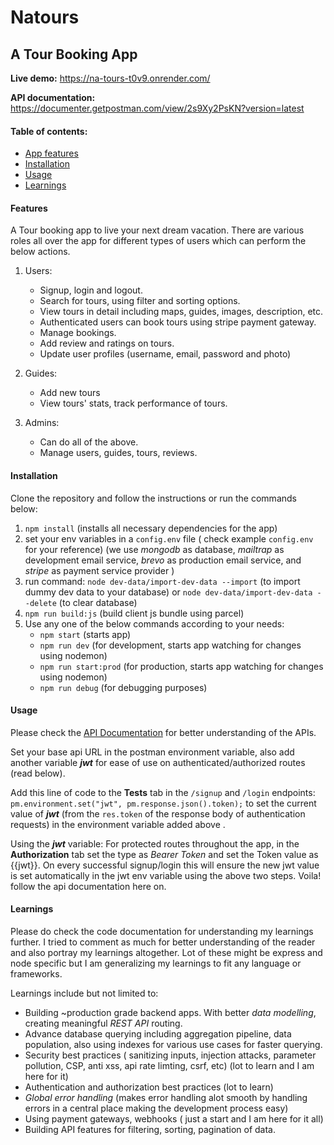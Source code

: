 # Natours

## A Tour Booking App

**Live demo:** https://na-tours-t0v9.onrender.com/

**API documentation:**  https://documenter.getpostman.com/view/2s9Xy2PsKN?version=latest

#### Table of contents:
 - [App features](#Features)
 - [Installation](#Installation)
 - [Usage](#Usage)
 - [Learnings](#Learnings)



#### Features

A Tour booking app to live your next dream vacation.
There are various roles all over the app for different types of users which can perform the below actions.
 1. Users:
	 - Signup, login and logout.
	 - Search for tours, using filter and sorting options.
	 - View tours in detail including maps, guides, images, description, etc. 
	 - Authenticated users can book tours using stripe payment gateway.
	 - Manage bookings.
	 - Add review and ratings on tours.
	 - Update user profiles (username, email, password and photo)
	 
 2. Guides:
	- Add new tours 
	- View tours' stats, track performance of tours.

3. Admins: 
	- Can do all of the above.
	- Manage users, guides, tours, reviews.


#### Installation
Clone the repository and follow the instructions or run the commands below:

1. `npm install` (installs all necessary dependencies for the app)
2. set your env variables in a `config.env` file ( check example `config.env` for your reference)
  (we use *mongodb* as database, *mailtrap* as development email service, *brevo* as production email service,
	and *stripe* as payment service provider )	
3. run command: `node dev-data/import-dev-data --import` (to import dummy dev data to your database)
  or  `node dev-data/import-dev-data --delete` (to clear database)
4. `npm run build:js` (build client js bundle using parcel)
5. Use any one of the below commands according to your needs:
	- `npm start` (starts app)
	- `npm run dev` (for development, starts app watching for changes using nodemon)
	-  `npm run start:prod` (for production, starts app watching for changes using nodemon)
	-  `npm run debug` (for debugging purposes)







#### Usage	
Please check the [API Documentation](https://documenter.getpostman.com/view/2s9Xy2PsKN?version=latest) for better understanding of the APIs.

Set your base api URL in the postman environment variable, also add another variable ***jwt*** for ease of use on authenticated/authorized routes (read below).

Add this line of code to the **Tests** tab in the `/signup` and `/login` endpoints: `pm.environment.set("jwt", pm.response.json().token);`  to set the current value of  ***jwt***  (from the `res.token` of the response body of authentication requests) in the environment variable added above .

Using the ***jwt*** variable: For protected routes throughout the app, in the **Authorization** tab set the type as *Bearer Token* and set the Token value as {{jwt}}. On every successful signup/login this will ensure the new jwt value is set automatically in the jwt env variable using the above two steps. Voila! follow the api documentation here on.



#### Learnings
Please do check the code documentation for understanding my learnings further. I tried to comment as much for better understanding of the reader and also portray my learnings altogether. Lot of these might be express and node specific but I am generalizing my learnings to fit any language or frameworks.

Learnings include but not limited to: 

 - Building ~production grade backend apps. With better *data modelling*, creating meaningful *REST API* routing.
 - Advance database querying including aggregation pipeline, data population, also using indexes for various use cases for faster querying.
 - Security best practices ( sanitizing inputs, injection attacks, parameter pollution, CSP, anti xss, api rate limting, csrf, etc) (lot to learn and I am here for it)
 - Authentication and authorization best practices (lot to learn)
 - *Global error handling* (makes error handling alot smooth by handling errors in a central place making the development process easy)
 - Using payment gateways, webhooks ( just a start and I am here for it all)
 - Building API features for filtering, sorting, pagination of data. 
